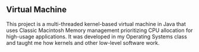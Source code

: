 ## Virtual Machine
This project is a multi-threaded kernel-based virtual machine in Java that uses Classic Macintosh Memory management prioritizing CPU allocation for high-usage applications. 
It was developed in my Operating Systems class and taught me how kernels and other low-level software work.
